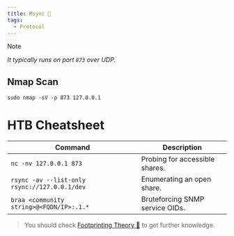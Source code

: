```yaml
---
title: Rsync 🐄
tags:
  - Protocol
---
```

>[!Note]
>*It typically runs on port `873` over UDP.*

## Nmap Scan

```shell
sudo nmap -sV -p 873 127.0.0.1
```

# HTB Cheatsheet

| **Command**                                   | **Description**                 |
| --------------------------------------------- | ------------------------------- |
| `nc -nv 127.0.0.1 873`                        | Probing for accessible shares.  |
| `rsync -av --list-only rsync://127.0.0.1/dev` | Enumerating an open share.      |
| `braa <community string>@<FQDN/IP>:.1.*`      | Bruteforcing SNMP service OIDs. |

> You should check [Footprinting Theory 🌚](/notes/Info/HTB%20Academy/footprinting_theory.md) to get further knowledge.